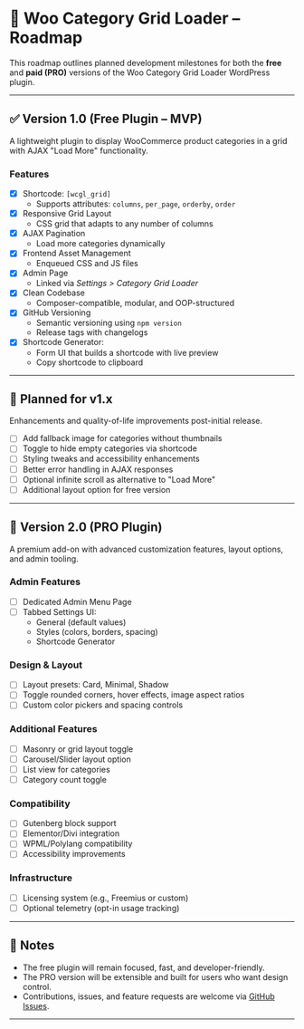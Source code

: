 # 🚧 Woo Category Grid Loader – Roadmap

This roadmap outlines planned development milestones for both the **free** and **paid (PRO)** versions of the Woo Category Grid Loader WordPress plugin.

---

## ✅ Version 1.0 (Free Plugin – MVP)

A lightweight plugin to display WooCommerce product categories in a grid with AJAX "Load More" functionality.

### Features
- [x] Shortcode: `[wcgl_grid]`
  - Supports attributes: `columns`, `per_page`, `orderby`, `order`
- [x] Responsive Grid Layout
  - CSS grid that adapts to any number of columns
- [x] AJAX Pagination
  - Load more categories dynamically
- [x] Frontend Asset Management
  - Enqueued CSS and JS files
- [x] Admin Page
  - Linked via *Settings > Category Grid Loader*
- [x] Clean Codebase
  - Composer-compatible, modular, and OOP-structured
- [x] GitHub Versioning
  - Semantic versioning using `npm version`
  - Release tags with changelogs
- [x] Shortcode Generator:
  - Form UI that builds a shortcode with live preview
  - Copy shortcode to clipboard

---

## 🧪 Planned for v1.x

Enhancements and quality-of-life improvements post-initial release.

- [ ] Add fallback image for categories without thumbnails
- [ ] Toggle to hide empty categories via shortcode
- [ ] Styling tweaks and accessibility enhancements
- [ ] Better error handling in AJAX responses
- [ ] Optional infinite scroll as alternative to "Load More"
- [ ] Additional layout option for free version

---

## 🚀 Version 2.0 (PRO Plugin)

A premium add-on with advanced customization features, layout options, and admin tooling.

### Admin Features
- [ ] Dedicated Admin Menu Page
- [ ] Tabbed Settings UI:
  - General (default values)
  - Styles (colors, borders, spacing)
  - Shortcode Generator

### Design & Layout
- [ ] Layout presets: Card, Minimal, Shadow
- [ ] Toggle rounded corners, hover effects, image aspect ratios
- [ ] Custom color pickers and spacing controls

### Additional Features
- [ ] Masonry or grid layout toggle
- [ ] Carousel/Slider layout option
- [ ] List view for categories
- [ ] Category count toggle

### Compatibility
- [ ] Gutenberg block support
- [ ] Elementor/Divi integration
- [ ] WPML/Polylang compatibility
- [ ] Accessibility improvements

### Infrastructure
- [ ] Licensing system (e.g., Freemius or custom)
- [ ] Optional telemetry (opt-in usage tracking)

---

## 📝 Notes

- The free plugin will remain focused, fast, and developer-friendly.
- The PRO version will be extensible and built for users who want design control.
- Contributions, issues, and feature requests are welcome via [GitHub Issues](https://github.com/SMLWebDev/woo-category-grid-loader/issues).

---
